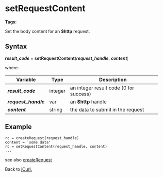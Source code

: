 # setRequestContent

<PageHeader />

**Tags:**
<badge text='curl' vertical='middle' />
<badge text='http' vertical='middle' />

Set the body content for an **$http** request.

## Syntax

***result_code*** = **setRequestContent**(***request_handle***, ***content***)

where:

| Variable | Type | Description |
|--|--|--|
***result_code*** | integer |an integer result code (0 for success)
***request_handle*** | var | an **$http** handle
***content*** | string |the data to submit in the request

## Example

```
rc = createRequest(request_handle)
content = 'some data'
rc = setRequestContent(request_handle, content)
...
```

see also [createRequest](./../createRequest/#heading)

Back to [jCurl.](./../README.md)

<PageFooter />
